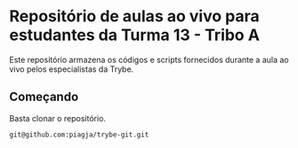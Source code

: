 # Repositório de aulas ao vivo para estudantes da Turma 13 - Tribo A

Este repositório armazena os códigos e scripts fornecidos durante a aula ao vivo pelos especialistas da Trybe.

## Começando

Basta clonar o repositório.

```
git@github.com:piagja/trybe-git.git
```

